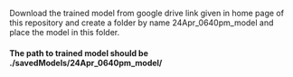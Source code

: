 Download the trained model from google drive link given in home page of this repository and create a folder by name 24Apr_0640pm_model and place the model in this folder.

#### The path to trained model should be ./savedModels/24Apr_0640pm_model/
